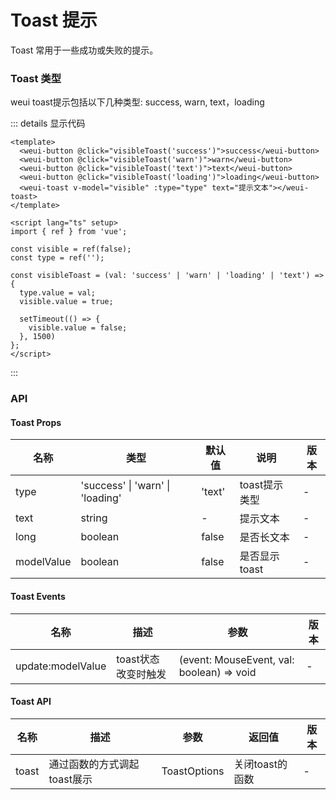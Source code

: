 # Toast 提示

Toast 常用于一些成功或失败的提示。

### Toast 类型
weui toast提示包括以下几种类型: success, warn, text，loading

<custom-toast></custom-toast>

::: details 显示代码
```vue
<template>
  <weui-button @click="visibleToast('success')">success</weui-button>
  <weui-button @click="visibleToast('warn')">warn</weui-button>
  <weui-button @click="visibleToast('text')">text</weui-button>
  <weui-button @click="visibleToast('loading')">loading</weui-button>
  <weui-toast v-model="visible" :type="type" text="提示文本"></weui-toast>
</template>

<script lang="ts" setup>
import { ref } from 'vue';

const visible = ref(false);
const type = ref('');

const visibleToast = (val: 'success' | 'warn' | 'loading' | 'text') => {
  type.value = val;
  visible.value = true;

  setTimeout(() => {
    visible.value = false;
  }, 1500)
};
</script>
```
:::

### API
#### Toast Props
|  名称   | 类型  | 默认值 | 说明 | 版本 |
|  ----  | ----  | ----- | ---- | ----- |
| type  | 'success' \| 'warn' \| 'loading' | 'text' | toast提示类型 | - | 
| text  | string | - | 提示文本 | - |
| long | boolean | false | 是否长文本 | - |
| modelValue | boolean | false | 是否显示toast | - |

#### Toast Events
|  名称   | 描述  | 参数 | 版本 |
|  ----  | ----  | ----- | ---- |
| update:modelValue  | toast状态改变时触发 | (event: MouseEvent, val: boolean) => void | - |

#### Toast API
|  名称   | 描述  | 参数 | 返回值 | 版本 |
|  ----  | ----  | ----- | ---- | ---- |
| toast  | 通过函数的方式调起toast展示 | ToastOptions | 关闭toast的函数 | - |